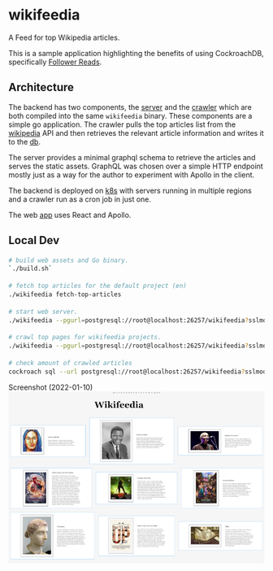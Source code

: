 # wikifeedia

A Feed for top Wikipedia articles.

This is a sample application highlighting the benefits of using CockroachDB,
specifically [Follower Reads](https://www.cockroachlabs.com/docs/v19.1/topology-follower-reads.html#main-content).

## Architecture

The backend has two components, the [server](./server) and the [crawler](./crawler) which are both compiled into the 
same `wikifeedia` binary. These components are a simple go application. The crawler pulls the top articles list from the 
[wikipedia](./wikipedia) API and then retrieves the relevant article information and writes it to the [db](./db).

The server provides a minimal graphql schema to retrieve the articles and serves the static assets. GraphQL was chosen over a simple HTTP endpoint mostly just as a way for the author to experiment with Apollo in the client.

The backend is deployed on [k8s](./k8s) with servers running in multiple regions and a crawler run as a cron job in just one.

The web [app](./app) uses React and Apollo.

## Local Dev

```sh
# build web assets and Go binary.
`./build.sh`

# fetch top articles for the default project (en)
./wikifeedia fetch-top-articles

# start web server.
./wikifeedia --pgurl=postgresql://root@localhost:26257/wikifeedia?sslmode=disable server --port 9090

# crawl top pages for wikifeedia projects.
./wikifeedia --pgurl=postgresql://root@localhost:26257/wikifeedia?sslmode=disable crawl

# check amount of crawled articles
cockroach sql --url postgresql://root@localhost:26257/wikifeedia?sslmode=disable -e "select count(*) from articles;"
```
Screenshot (2022-01-10)
![Screenshot (2022-01-10)](Screenshot.png)
